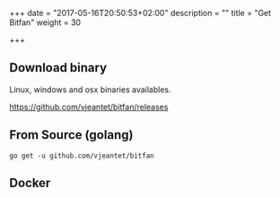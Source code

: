 +++
date = "2017-05-16T20:50:53+02:00"
description = ""
title = "Get Bitfan"
weight = 30

+++

## Download binary
Linux, windows and osx binaries availables.

https://github.com/vjeantet/bitfan/releases

## From Source (golang)
```
go get -u github.com/vjeantet/bitfan
```

## Docker

